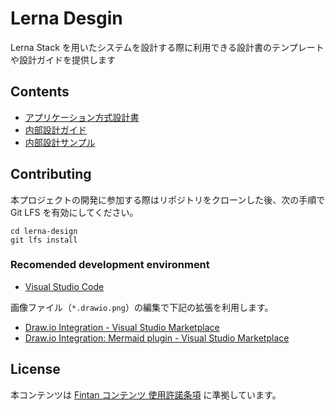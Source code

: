 # Lerna Desgin

Lerna Stack を用いたシステムを設計する際に利用できる設計書のテンプレートや設計ガイドを提供します

## Contents

- [アプリケーション方式設計書](方式設計/アプリケーション方式設計書.pdf)
- [内部設計ガイド](内部設計/内部設計ガイド.md)
- [内部設計サンプル](内部設計/内部設計サンプル.md)

## Contributing

本プロジェクトの開発に参加する際はリポジトリをクローンした後、次の手順で Git LFS を有効にしてください。

```
cd lerna-design
git lfs install
```

### Recomended development environment

- [Visual Studio Code](https://code.visualstudio.com/download)

画像ファイル（`*.drawio.png`）の編集で下記の拡張を利用します。

- [Draw.io Integration - Visual Studio Marketplace](https://marketplace.visualstudio.com/items?itemName=hediet.vscode-drawio)
- [Draw.io Integration: Mermaid plugin - Visual Studio Marketplace](https://marketplace.visualstudio.com/items?itemName=nopeslide.vscode-drawio-plugin-mermaid)

## License

本コンテンツは [Fintan コンテンツ 使用許諾条項](https://fintan.jp/?page_id=201) に準拠しています。
